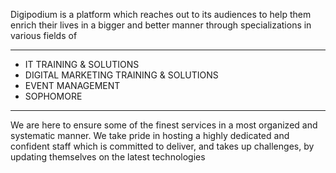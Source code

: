 Digipodium is a platform which reaches out to its audiences to help them enrich their lives in a bigger and better manner through specializations in various fields of

---

- IT TRAINING & SOLUTIONS
- DIGITAL MARKETING TRAINING & SOLUTIONS
- EVENT MANAGEMENT
- SOPHOMORE

---

We are here to ensure some of the finest services in a most organized and systematic manner. We take pride in hosting a highly dedicated and confident staff which is committed to deliver, and takes up challenges, by updating themselves on the latest technologies
